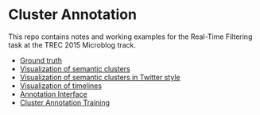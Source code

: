 Cluster Annotation
=========================

This repo contains notes and working examples for the Real-Time Filtering task at the TREC 2015 Microblog track.


+ [Ground truth](http://gtsherman.github.io/TweetTimelineGeneration/ground-truth.html)
+ [Visualization of semantic clusters](http://gtsherman.github.io/TweetTimelineGeneration/semantic-clusters.html)
+ [Visualization of semantic clusters in Twitter style](http://gtsherman.github.io/TweetTimelineGeneration/semantic-clusters-twitterstyle.html)
+ [Visualization of timelines](http://gtsherman.github.io/TweetTimelineGeneration/timeline.html)
+ [Annotation Interface](http://gtsherman.github.io/TweetTimelineGeneration/annotation-twitterstyle.html)
+ [Cluster Annotation Training](http://gtsherman.github.io/TweetTimelineGeneration/TTGTraining/TTGTraining.html)
